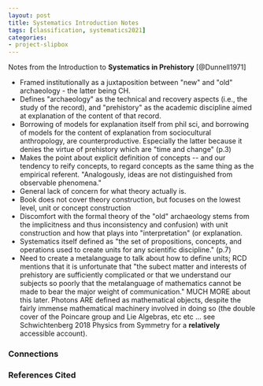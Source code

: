 ```yaml
---
layout: post
title: Systematics Introduction Notes
tags: [classification, systematics2021]
categories: 
- project-slipbox
---
```


Notes from the Introduction to **Systematics in Prehistory** [@Dunnell1971]

* Framed institutionally as a juxtaposition between "new" and "old" archaeology - the latter being CH.
* Defines "archaeology" as the technical and recovery aspects (i.e., the study of the record), and "prehistory" as the academic discipline aimed at explanation of the content of that record.
* Borrowing of models for explanation itself from phil sci, and borrowing of models for the content of explanation from sociocultural anthropology, are counterproductive.  Especially the latter because it denies the virtue of prehistory which are "time and change" (p.3)
* Makes the point about explicit definition of concepts -- and our tendency to reify concepts, to regard concepts as the same thing as the empirical referent.  "Analogously, ideas are not distinguished from observable phenomena."  
* General lack of concern for what theory actually is.
* Book does not cover theory construction, but focuses on the lowest level, unit or concept construction
* Discomfort with the formal theory of the "old" archaeology stems from the implicitness and thus inconsistency and confusion) with unit construction and how that plays into "interpretation" (or explanation.  
* Systematics itself defined as "the set of propositions, concepts, and operations used to create units for any scientific discipline." (p.7)
* Need to create a metalanguage to talk about how to define units; RCD mentions that it is unfortunate that "the subect matter and interests of prehistory are sufficiently complicated or that we understand our subjects so poorly that the metalanguage of mathematics cannot be made to bear the major weight of communication."  MUCH MORE about this later.  Photons ARE defined as mathematical objects, despite the fairly immense mathematical machinery involved in doing so (the double cover of the Poincare group and Lie Algebras, etc etc ... see Schwichtenberg 2018 Physics from Symmetry for a **relatively** accessible account).  


### Connections ###


### References Cited ###

